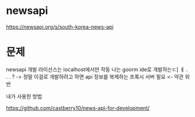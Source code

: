 # newsapi
https://newsapi.org/s/south-korea-news-api

# 문제
newsapi 개발 라이선스는 localhost에서만 작동
나는 goorm ide로 개발하는ㄷ[ ㅔ . . . ? -> 정말 이걸로 개발하려고 하면 api 정보를 복제하는 프록시 서버 필요 <- 약관 위반

내가 사용한 방법

https://github.com/castberry10/news-api-for-development/
